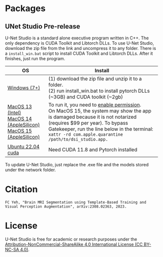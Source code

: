 
# Packages

## UNet Studio Pre-release

U-Net Studio is a standard alone executive program written in C++. The only dependency is CUDA Toolkit and Libtorch DLLs. To use U-Net Studio, download the zip file from the link and uncompress it to any folder. There is a `install_win.bat` script to install CUDA Toolkit and Libtorch DLLs. After it finishes, just run the program.

| OS      | Install      |
|---------|-----------|
|  [Windows (7+)](https://github.com/frankyeh/UNet-Studio/releases/download/2023.04.17/unet_studio_win.zip) | (1) download the zip file and unzip it to a folder. <br> (2) run install_win.bat to install pytorch DLLs (~3GB) and CUDA toolkit (~2gb)|
|  [MacOS 13 (Intel)](https://github.com/frankyeh/UNet-Studio/releases/download/2023.04.17/unet_studio_macos-13.zip) <br> [MacOS 14 (AppleSilicon)](https://github.com/frankyeh/UNet-Studio/releases/download/2023.04.17/unet_studio_macos-14.zip) <br> [MacOS 15 (AppleSilicon)](https://github.com/frankyeh/UNet-Studio/releases/download/2023.04.17/unet_studio_macos-15.zip) | To run it, you need to [enable permission](http://mac-how-to.wonderhowto.com/how-to/open-third-party-apps-from-unidentified-developers-mac-os-x-0158095/). <br> On MacOS 15, the system may show the app is damaged because it is not notarized (requires $99 per year). To bypass Gatekeeper, run the line below in the terminal: <br>```xattr -rd com.apple.quarantine /path/to/dsi_studio.app.```|
|  [Ubuntu 22.04 cuda](https://github.com/frankyeh/UNet-Studio/releases/download/2023.04.17/unet_studio_ubuntu2204.zip) | Need CUDA 11.8 and Pytorch installed  |

To update U-Net Studio, just replace the .exe file and the models stored under the network folder.

# Citation

`FC Yeh, "Brain MRI Segmentation using Template-Based Training and Visual Perception Augmentation", arXiv:2308.02363, 2023.`

# License

U-Net Studio is free for academic or research purposes under the [Attribution-NonCommercial-ShareAlike 4.0 International License (CC BY-NC-SA 4.0)](https://creativecommons.org/licenses/by-nc-sa/4.0/legalcode). 

